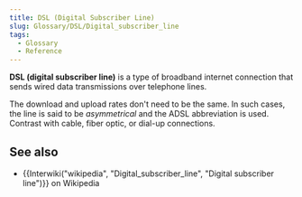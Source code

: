 ```yaml
---
title: DSL (Digital Subscriber Line)
slug: Glossary/DSL/Digital_subscriber_line
tags:
  - Glossary
  - Reference
---
```

**DSL (digital subscriber line)** is a type of broadband internet connection that sends wired data transmissions over telephone lines.

The download and upload rates don't need to be the same. In such cases, the line is said to be _asymmetrical_ and the ADSL abbreviation is used.
Contrast with cable, fiber optic, or dial-up connections.

## See also

- {{Interwiki("wikipedia", "Digital_subscriber_line", "Digital subscriber line")}} on Wikipedia
